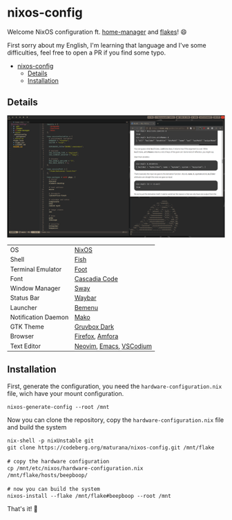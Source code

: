 # nixos-config

Welcome NixOS configuration ft. [home-manager][hm] and [flakes](https://nixos.wiki/wiki/Flakes)! 😄

First sorry about my English, I'm learning that language and I've some difficulties, feel free to open a PR if you find some typo.

- [nixos-config](#nixos-config)
  - [Details](#details)
  - [Installation](#installation)

## Details

![screenshot](.images/screenshot.png)

|                     |                                                                                                               |
| ------------------- | ------------------------------------------------------------------------------------------------------------- |
| OS                  | [NixOS](https://nixos.org/)                                                                                   |
| Shell               | [Fish](https://fishshell.com/)                                                                                |
| Terminal Emulator   | [Foot](https://codeberg.org/dnkl/foot)                                                                        |
| Font                | [Cascadia Code](https://github.com/microsoft/cascadia-code)                                                   |
| Window Manager      | [Sway](https://swaywm.org/)                                                                                   |
| Status Bar          | [Waybar](https://github.com/Alexays/Waybar)                                                                   |
| Launcher            | [Bemenu](https://github.com/Cloudef/bemenu)                                                                   |
| Notification Daemon | [Mako](https://github.com/emersion/mako)                                                                      |
| GTK Theme           | [Gruvbox Dark](https://github.com/jmattheis/gruvbox-dark-gtk)                                                 |
| Browser             | [Firefox](https://github.com/emersion/mako), [Amfora](https://github.com/makeworld-the-better-one/amfora)     |
| Text Editor         | [Neovim](https://neovim.io/), [Emacs](https://www.gnu.org/software/emacs/), [VSCodium](https://vscodium.com/) |

## Installation

First, generate the configuration, you need the `hardware-configuration.nix` file, wich have your mount configuration.

```
nixos-generate-config --root /mnt
```

Now you can clone the repository, copy the `hardware-configuration.nix` file and build the system

```
nix-shell -p nixUnstable git
git clone https://codeberg.org/maturana/nixos-config.git /mnt/flake

# copy the hardware configuration
cp /mnt/etc/nixos/hardware-configuration.nix /mnt/flake/hosts/beepboop/

# now you can build the system
nixos-install --flake /mnt/flake#beepboop --root /mnt
```

That's it! 🥳

<!-- some links with id -->
[hm]: https://github.com/nix-community/home-manager
